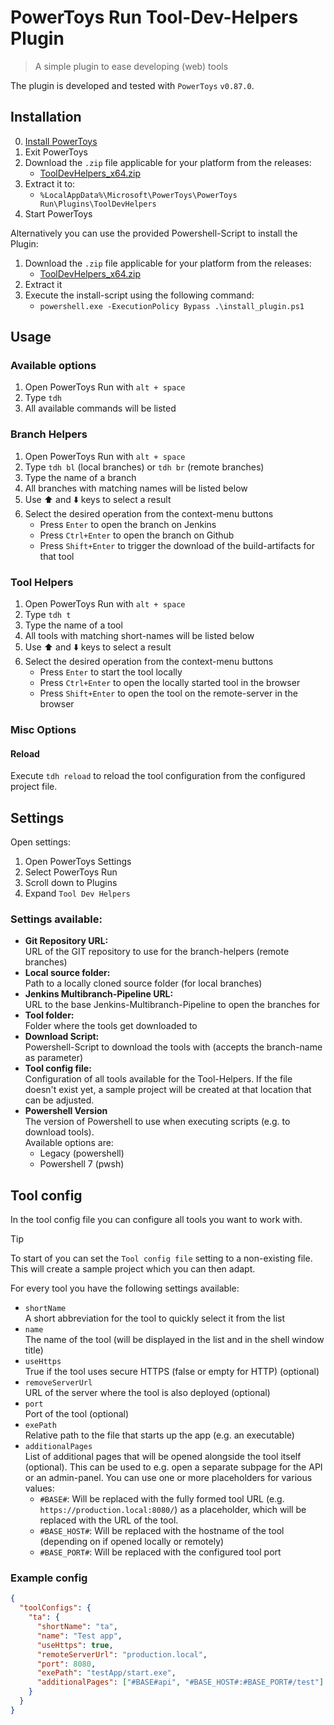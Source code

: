 # PowerToys Run Tool-Dev-Helpers Plugin

> A simple plugin to ease developing (web) tools

The plugin is developed and tested with `PowerToys` `v0.87.0`.

## Installation

0. [Install PowerToys](https://docs.microsoft.com/en-us/windows/powertoys/install)
1. Exit PowerToys
2. Download the `.zip` file applicable for your platform from the releases:
   - [ToolDevHelpers_x64.zip](ToolDevHelpers_x64.zip)
3. Extract it to:
   - `%LocalAppData%\Microsoft\PowerToys\PowerToys Run\Plugins\ToolDevHelpers`
4. Start PowerToys

Alternatively you can use the provided Powershell-Script to install the Plugin:

1. Download the `.zip` file applicable for your platform from the releases:
   - [ToolDevHelpers_x64.zip](ToolDevHelpers_x64.zip)
2. Extract it
3. Execute the install-script using the following command:
   - `powershell.exe -ExecutionPolicy Bypass .\install_plugin.ps1`

## Usage

### Available options

1. Open PowerToys Run with `alt + space`
2. Type `tdh`
3. All available commands will be listed

### Branch Helpers

1. Open PowerToys Run with `alt + space`
2. Type `tdh bl` (local branches) or `tdh br` (remote branches)
3. Type the name of a branch
4. All branches with matching names will be listed below
5. Use ⬆️ and ⬇️ keys to select a result
6. Select the desired operation from the context-menu buttons
   - Press `Enter` to open the branch on Jenkins
   - Press `Ctrl+Enter` to open the branch on Github
   - Press `Shift+Enter` to trigger the download of the build-artifacts for that tool

### Tool Helpers

1. Open PowerToys Run with `alt + space`
2. Type `tdh t`
3. Type the name of a tool
4. All tools with matching short-names will be listed below
5. Use ⬆️ and ⬇️ keys to select a result
6. Select the desired operation from the context-menu buttons
   - Press `Enter` to start the tool locally
   - Press `Ctrl+Enter` to open the locally started tool in the browser
   - Press `Shift+Enter` to open the tool on the remote-server in the browser

### Misc Options

#### Reload

Execute `tdh reload` to reload the tool configuration from the configured project file.

## Settings

Open settings:

1. Open PowerToys Settings
2. Select PowerToys Run
3. Scroll down to Plugins
4. Expand `Tool Dev Helpers`

### Settings available:

- <strong>Git Repository URL:</strong><br>
  URL of the GIT repository to use for the branch-helpers (remote branches)
- <strong>Local source folder:</strong><br>
  Path to a locally cloned source folder (for local branches)
- <strong>Jenkins Multibranch-Pipeline URL:</strong><br>
  URL to the base Jenkins-Multibranch-Pipeline to open the branches for
- <strong>Tool folder:</strong><br>
  Folder where the tools get downloaded to
- <strong>Download Script:</strong><br>
  Powershell-Script to download the tools with (accepts the branch-name as parameter)
- <strong>Tool config file:</strong><br>
  Configuration of all tools available for the Tool-Helpers. If the file doesn't exist yet, a sample project will be created at that location that can be adjusted.
- <strong>Powershell Version</strong><br>
  The version of Powershell to use when executing scripts (e.g. to download tools).<br>
  Available options are:
  - Legacy (powershell)
  - Powershell 7 (pwsh)

## Tool config

In the tool config file you can configure all tools you want to work with.

> [!TIP]
> To start of you can set the `Tool config file` setting to a non-existing file. This will create a sample project which you can then adapt.

For every tool you have the following settings available:

- `shortName`<br>
  A short abbreviation for the tool to quickly select it from the list
- `name`<br>
  The name of the tool (will be displayed in the list and in the shell window title)
- `useHttps`<br>
  True if the tool uses secure HTTPS (false or empty for HTTP) (optional)
- `removeServerUrl`<br>
  URL of the server where the tool is also deployed (optional)
- `port`<br>
  Port of the tool (optional)
- `exePath`<br>
  Relative path to the file that starts up the app (e.g. an executable)
- `additionalPages`<br>
  List of additional pages that will be opened alongside the tool itself (optional). This can be used to e.g. open a separate subpage for the API or an admin-panel. You can use one or more placeholders for various values:
  - `#BASE#`: Will be replaced with the fully formed tool URL (e.g. `https://production.local:8080/`) as a placeholder, which will be replaced with the URL of the tool.
  - `#BASE_HOST#`: Will be replaced with the hostname of the tool (depending on if opened locally or remotely)
  - `#BASE_PORT#`: Will be replaced with the configured tool port

### Example config

```json
{
  "toolConfigs": {
    "ta": {
      "shortName": "ta",
      "name": "Test app",
      "useHttps": true,
      "remoteServerUrl": "production.local",
      "port": 8080,
      "exePath": "testApp/start.exe",
      "additionalPages": ["#BASE#api", "#BASE_HOST#:#BASE_PORT#/test"]
    }
  }
}
```
